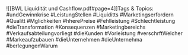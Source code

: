 
![[BWL Liquidität und Cashflow.pdf#page=4]]Tags & Topics:
   #undGewinnkrise
   #LeistungStellen
   #Liquiditts
   #Marketingserfordern
   #Qualitt
   #Mglichkeiten
   #hherePreise
   #Fehlleistung
   #Schlechtleistung
   #dieTransformation
   #Konsequenzen
   #Marketingbereichs
   #Verkaufsabteilungvorliegt
   #dieKunden
   #Vorleistung
   #verschrftWelcher
   #Markeaufzubauen
   #dieUnternehmen
   #dieUnternehma
   #berlegungenWarum